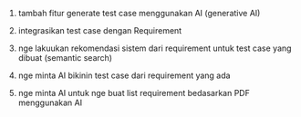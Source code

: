 1. tambah fitur generate test case menggunakan AI (generative AI)


2. integrasikan test case dengan Requirement
3. nge lakuukan rekomendasi sistem dari requirement untuk test case yang dibuat (semantic search)
4. nge minta AI bikinin test case dari requirement yang ada
5. nge minta AI untuk nge buat list requirement bedasarkan PDF menggunakan AI